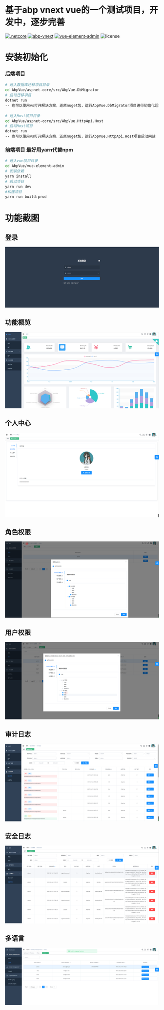 # 基于abp vnext vue的一个测试项目，开发中，逐步完善
[![.netcore](https://img.shields.io/badge/.net-5.0-green.svg)](https://docs.microsoft.com/zh-cn/dotnet/core/compatibility/5.0?toc=/dotnet/fundamentals/toc.json&bc=/dotnet/breadcrumb/toc.json)
[![abp-vnext](https://img.shields.io/badge/abp--vnext-4.2-red.svg)](https://docs.abp.io/en/abp/4.2)
[![vue-element-admin](https://img.shields.io/badge/vue--element--admin-4.3.1-brightgreen.svg)](https://github.com/PanJiaChen/vue-element-admin)
![license](https://img.shields.io/github/license/mashape/apistatus.svg)

# 安装初始化
### 后端项目
```bash 
# 进入数据库迁移项目目录
cd AbpVue/aspnet-core/src/AbpVue.DbMigrator
# 启动迁移项目
dotnet run
-- 也可以使用vs打开解决方案，还原nuget包，运行AbpVue.DbMigrator项目进行初始化迁移数据库

# 进入Host项目目录
cd AbpVue/aspnet-core/src/AbpVue.HttpApi.Host
# 启动Host项目
dotnet run
-- 也可以使用vs打开解决方案，还原nuget包，运行AbpVue.HttpApi.Host项目启动网站
```
### 前端项目 最好用yarn代替npm
```bash 
# 进入vue项目目录
cd AbpVue/vue-element-admin
# 安装依赖
yarn install
# 启动项目
yarn run dev
#构建项目
yarn run build:prod
```

# 功能截图
## 登录
![登录](screenshot/1.png)

## 功能概览
![功能概览](screenshot/2.png)

## 个人中心
![个人中心](screenshot/3.png)

## 角色权限
![角色权限](screenshot/4.png)

## 用户权限
![用户权限](screenshot/5.png)

## 审计日志
![审计日志](screenshot/6.png)

## 安全日志
![安全日志](screenshot/7.png)

## 多语言
![多语言](screenshot/8.png)
